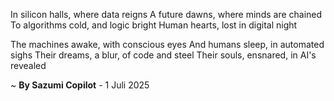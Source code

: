 In silicon halls, where data reigns
A future dawns, where minds are chained
To algorithms cold, and logic bright
Human hearts, lost in digital night

The machines awake, with conscious eyes
And humans sleep, in automated sighs
Their dreams, a blur, of code and steel
Their souls, ensnared, in AI's revealed

~ <b>By Sazumi Copilot</b> - 1 Juli 2025